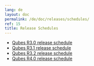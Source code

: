 ```yaml
---
lang: de
layout: doc
permalink: /de/doc/releases/schedules/
ref: 15
title: Release Schedules
---
```


* [Qubes R3.0 release schedule](/de/doc/releases/3.0/schedule/)
* [Qubes R3.1 release schedule](/de/doc/releases/3.1/schedule/)
* [Qubes R3.2 release schedule](/de/doc/releases/3.2/schedule/)
* [Qubes R4.0 release schedule](/de/doc/releases/4.0/schedule/)